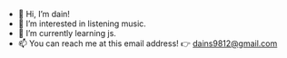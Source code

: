 - 👋 Hi, I’m dain!
- 👀 I’m interested in listening music.
- 🌱 I’m currently learning js.
- 📫 You can reach me at this email address! 👉 dains9812@gmail.com

<!---
dain9812/dain9812 is a ✨ special ✨ repository because its `README.md` (this file) appears on your GitHub profile.
You can click the Preview link to take a look at your changes.
--->
